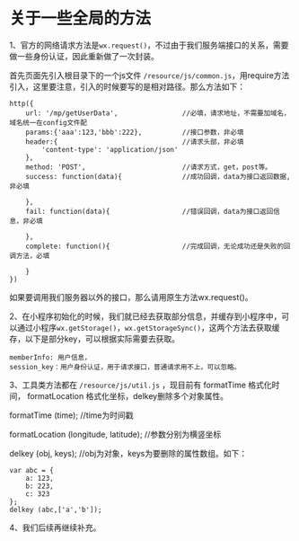 # 关于一些全局的方法

1、官方的网络请求方法是`wx.request()`，不过由于我们服务端接口的关系，需要做一些身份认证，因此重新做了一次封装。

首先页面先引入根目录下的一个js文件 `/resource/js/common.js`，用require方法引入，这里要注意，引入的时候要写的是相对路径。那么方法如下：

```catalog
http({
    url: '/mp/getUserData',                //必填，请求地址，不需要加域名，域名统一在config文件配
    params:{'aaa':123,'bbb':222},          //接口参数，非必填
    header:{                               //请求头部，非必填
        'content-type': 'application/json'
    },
    method: 'POST',                        //请求方式，get，post等。
    success: function(data){               //成功回调，data为接口返回数据,非必填

    },
    fail: function(data){                  //错误回调，data为接口返回信息，非必填

    },
    complete: function(){                  //完成回调，无论成功还是失败的回调方法，必填

    }
})
```

如果要调用我们服务器以外的接口，那么请用原生方法wx.request\(\)。

2、在小程序初始化的时候，我们就已经去获取部分信息，并缓存到小程序中，可以通过小程序`wx.getStorage()`，`wx.getStorageSync()`，这两个方法去获取缓存，以下是部分key，可以根据实际需要去获取。

```
memberInfo: 用户信息，
session_key：用户身份认证，用于请求接口，普通请求用不上，可以忽略。
```

3、工具类方法都在 `/resource/js/util.js` ，现目前有 formatTime 格式化时间， formatLocation 格式化坐标，delkey删除多个对象属性。

formatTime \(time\);     //time为时间戳

formatLocation \(longitude, latitude\);            //参数分别为横竖坐标

delkey \(obj, keys\);       //obj为对象，keys为要删除的属性数组。如下：

```
var abc = {
    a: 123,
    b: 223,
    c: 323
};
delkey (abc,['a','b']);
```

4、我们后续再继续补充。

